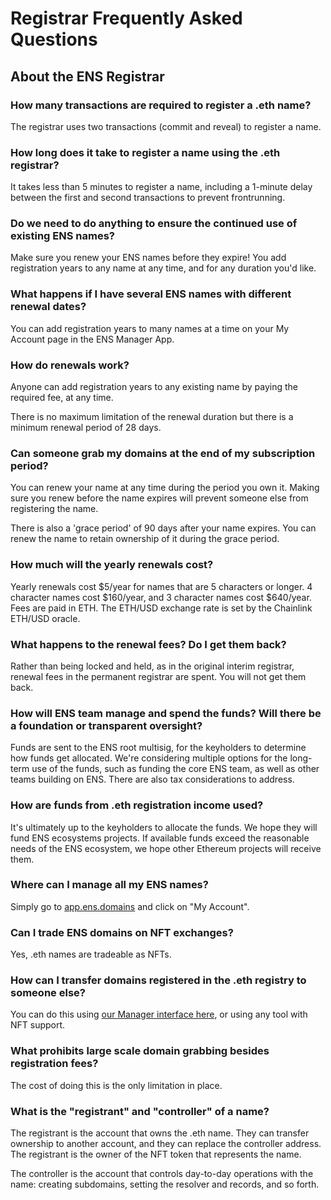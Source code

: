 # Registrar Frequently Asked Questions

## About the ENS Registrar

### How many transactions are required to register a .eth name?

The registrar uses two transactions (commit and reveal) to register a name.

### How long does it take to register a name using the .eth registrar?

It takes less than 5 minutes to register a name, including a 1-minute delay between the first and second transactions to prevent frontrunning.

### Do we need to do anything to ensure the continued use of existing ENS names?

Make sure you renew your ENS names before they expire! You add registration years to any name at any time, and for any duration you'd like.

### What happens if I have several ENS names with different renewal dates?

You can add registration years to many names at a time on your My Account page in the ENS Manager App.

### How do renewals work?

Anyone can add registration years to any existing name by paying the required fee, at any time.

There is no maximum limitation of the renewal duration but there is a minimum renewal period of 28 days.

### Can someone grab my domains at the end of my subscription period?

You can renew your name at any time during the period you own it. Making sure you renew before the name expires will prevent someone else from registering the name.

There is also a 'grace period' of 90 days after your name expires. You can renew the name to retain ownership of it during the grace period.

### How much will the yearly renewals cost?

Yearly renewals cost $5/year for names that are 5 characters or longer. 4 character names cost $160/year, and 3 character names cost $640/year. Fees are paid in ETH. The ETH/USD exchange rate is set by the Chainlink ETH/USD oracle.

### What happens to the renewal fees? Do I get them back?

Rather than being locked and held, as in the original interim registrar, renewal fees in the permanent registrar are spent. You will not get them back.

### How will ENS team manage and spend the funds? Will there be a foundation or transparent oversight?

Funds are sent to the ENS root multisig, for the keyholders to determine how funds get allocated. We're considering multiple options for the long-term use of the funds, such as funding the core ENS team, as well as other teams building on ENS. There are also tax considerations to address.

### How are funds from .eth registration income used?

It's ultimately up to the keyholders to allocate the funds. We hope they will fund ENS ecosystems projects. If available funds exceed the reasonable needs of the ENS ecosystem, we hope other Ethereum projects will receive them.

### Where can I manage all my ENS names?

Simply go to [app.ens.domains](https://app.ens.domains) and click on "My Account".

### Can I trade ENS domains on NFT exchanges?

Yes, .eth names are tradeable as NFTs.

### How can I transfer domains registered in the .eth registry to someone else?

You can do this using [our Manager interface here](https://app.ens.domains), or using any tool with NFT support.

### What prohibits large scale domain grabbing besides registration fees?

The cost of doing this is the only limitation in place.

### What is the "registrant" and "controller" of a name?

The registrant is the account that owns the .eth name. They can transfer ownership to another account, and they can replace the controller address. The registrant is the owner of the NFT token that represents the name.

The controller is the account that controls day-to-day operations with the name: creating subdomains, setting the resolver and records, and so forth.
